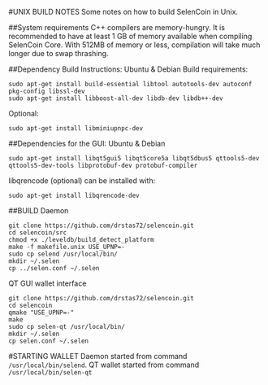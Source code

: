 #UNIX BUILD NOTES
Some notes on how to build SelenCoin in Unix.

##System requirements
C++ compilers are memory-hungry. It is recommended to have at least 1 GB of memory available when compiling SelenCoin Core.
With 512MB of memory or less, compilation will take much longer due to swap thrashing.

##Dependency Build Instructions: Ubuntu & Debian
Build requirements:
```
sudo apt-get install build-essential libtool autotools-dev autoconf pkg-config libssl-dev
sudo apt-get install libboost-all-dev libdb-dev libdb++-dev
```

Optional:
```
sudo apt-get install libminiupnpc-dev
```

##Dependencies for the GUI: Ubuntu & Debian
```
sudo apt-get install libqt5gui5 libqt5core5a libqt5dbus5 qttools5-dev qttools5-dev-tools libprotobuf-dev protobuf-compiler
```

libqrencode (optional) can be installed with:
```
sudo apt-get install libqrencode-dev
```

##BUILD
Daemon
```
git clone https://github.com/drstas72/selencoin.git
cd selencoin/src
chmod +x ./leveldb/build_detect_platform
make -f makefile.unix USE_UPNP=-
sudo cp selend /usr/local/bin/
mkdir ~/.selen
cp ../selen.conf ~/.selen
```

QT GUI wallet interface
```
git clone https://github.com/drstas72/selencoin.git
cd selencoin
qmake "USE_UPNP=-"
make
sudo cp selen-qt /usr/local/bin/
mkdir ~/.selen
cp selen.conf ~/.selen
```

#STARTING WALLET
Daemon started from command `/usr/local/bin/selend`.
QT wallet started from command `/usr/local/bin/selen-qt`
